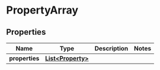 

# PropertyArray


## Properties

| Name | Type | Description | Notes |
|------------ | ------------- | ------------- | -------------|
|**properties** | [**List&lt;Property&gt;**](Property.md) |  |  |



